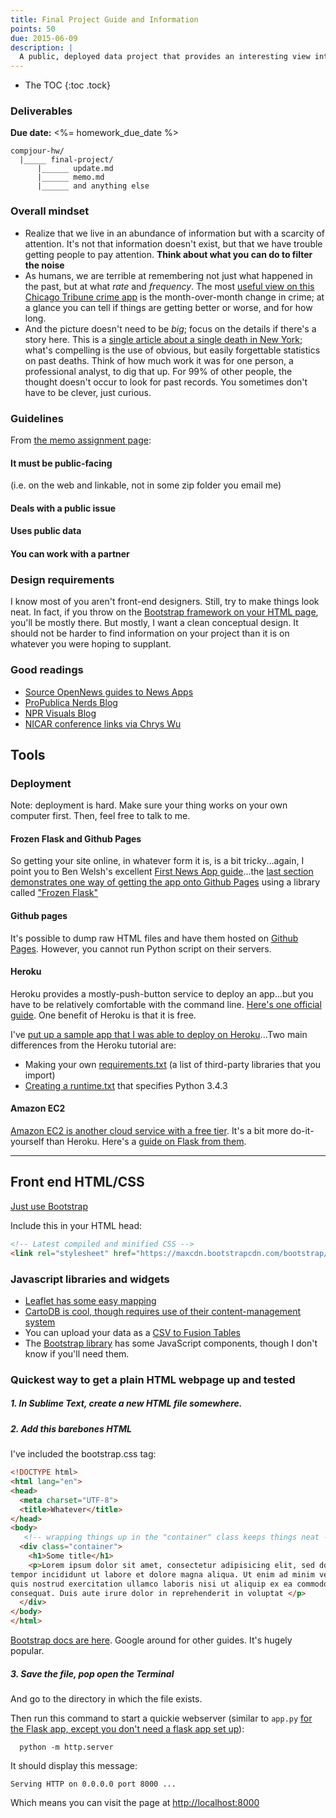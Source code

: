 ```yaml
---
title: Final Project Guide and Information
points: 50
due: 2015-06-09
description: |
  A public, deployed data project that provides an interesting view into public data.
---
```


* The TOC
{:toc .tock}

### Deliverables

__Due date:__ <%= homework_due_date %>


~~~
compjour-hw/
  |_____ final-project/
      |______ update.md
      |______ memo.md
      |______ and anything else
~~~


### Overall mindset

- Realize that we live in an abundance of information but with a scarcity of attention. It's not that information doesn't exist, but that we have trouble getting people to pay attention. __Think about what you can do to filter the noise__
- As humans, we are terrible at remembering not just what happened in the past, but at what _rate_ and _frequency_. The most [useful view on this Chicago Tribune crime app](http://crime.chicagotribune.com/chicago/community/east-garfield-park) is the month-over-month change in crime; at a glance you can tell if things are getting better or worse, and for how long.
- And the picture doesn't need to be _big_; focus on the details if there's a story here. This is a [single article about a single death in New York](http://iquantny.tumblr.com/post/95097770919/fatal-cyclist-accident-this-morning-was-tragically); what's compelling is the use of obvious, but easily forgettable statistics on past deaths. Think of how much work it was for one person, a professional analyst, to dig that up. For 99% of other people, the thought doesn't occur to look for past records. You sometimes don't have to be clever, just curious.

### Guidelines

From [the memo assignment page](/homework/final-project-memo):


#### It must be public-facing

(i.e. on the web and linkable, not in some zip folder you email me)

#### Deals with a public issue

#### Uses public data

#### You can work with a partner


### Design requirements

I know most of you aren't front-end designers. Still, try to make things look neat. In fact, if you throw on the [Bootstrap framework on your HTML page](http://getbootstrap.com/), you'll be mostly there. But mostly, I want a clean conceptual design. It should not be harder to find information on your project than it is on whatever you were hoping to supplant.


### Good readings

- [Source OpenNews guides to News Apps](https://source.opennews.org/en-US/guides/)
- [ProPublica Nerds Blog](http://propublica.org/nerds)
- [NPR Visuals Blog](http://blog.apps.npr.org/)
- [NICAR conference links via Chrys Wu](http://blog.chryswu.com/tag/nicar/)


## Tools

### Deployment

Note: deployment is hard. Make sure your thing works on your own computer first. Then, feel free to talk to me.

#### Frozen Flask and Github Pages

So getting your site online, in whatever form it is, is a bit tricky...again, I point you to Ben Welsh's excellent [First News App guide](http://first-news-app.readthedocs.org/en/latest/)...the [last section demonstrates one way of getting the app onto Github Pages](http://first-news-app.readthedocs.org/en/latest/#act-5-hello-internet) using a library called ["Frozen Flask"](http://pythonhosted.org/Frozen-Flask/)


#### Github pages

It's possible to dump raw HTML files and have them hosted on [Github Pages](https://pages.github.com/). However, you cannot run Python script on their servers.


#### Heroku

Heroku provides a mostly-push-button service to deploy an app...but you have to be relatively comfortable with the command line. [Here's one official guide](https://devcenter.heroku.com/articles/getting-started-with-python-o). One benefit of Heroku is that it is free.

I've [put up a sample app that I was able to deploy on Heroku](https://github.com/dannguyen/flask-firerain)...Two main differences from the Heroku tutorial are:

- Making your own [requirements.txt](https://github.com/dannguyen/flask-firerain/blob/master/requirements.txt) (a list of third-party libraries that you import)
- [Creating a runtime.txt](https://github.com/dannguyen/flask-firerain/blob/master/runtime.txt) that specifies Python 3.4.3

#### Amazon EC2

[Amazon EC2 is another cloud service with a free tier](http://aws.amazon.com/free/). It's a bit more do-it-yourself than Heroku. Here's a [guide on Flask from them](http://docs.aws.amazon.com/elasticbeanstalk/latest/dg/create-deploy-python-flask.html).

-------------


## Front end HTML/CSS 


[Just use Bootstrap](http://getbootstrap.com/getting-started/)


Include this in your HTML head:

~~~html
<!-- Latest compiled and minified CSS -->
<link rel="stylesheet" href="https://maxcdn.bootstrapcdn.com/bootstrap/3.3.4/css/bootstrap.min.css">
~~~

### Javascript libraries and widgets


- [Leaflet has some easy mapping](http://leafletjs.com/examples.html)
- [CartoDB is cool, though requires use of their content-management system](https://cartodb.com/)
- You can upload your data as a [CSV to Fusion Tables](http://www.smalldatajournalism.com/projects/one-offs/mapping-with-fusion-tables/)
- The [Bootstrap library](http://getbootstrap.com/javascript/) has some JavaScript components, though I don't know if you'll need them.


### Quickest way to get a plain HTML webpage up and tested

##### 1. In Sublime Text, create a new HTML file somewhere.

##### 2. Add this barebones HTML

I've included the bootstrap.css tag:

~~~html
<!DOCTYPE html>
<html lang="en">
<head>
  <meta charset="UTF-8">
  <title>Whatever</title>
</head>
<body>
   <!-- wrapping things up in the "container" class keeps things neat -->
  <div class="container">
    <h1>Some title</h1>
    <p>Lorem ipsum dolor sit amet, consectetur adipisicing elit, sed do eiusmod
tempor incididunt ut labore et dolore magna aliqua. Ut enim ad minim veniam,
quis nostrud exercitation ullamco laboris nisi ut aliquip ex ea commodo
consequat. Duis aute irure dolor in reprehenderit in voluptat </p>
  </div>  
</body>
</html>
~~~

[Bootstrap docs are here](http://getbootstrap.com/getting-started/
). Google around for other guides. It's hugely popular.


##### 3. Save the file, pop open the Terminal

And go to the directory in which the file exists.

Then run this command to start a quickie webserver (similar to `app.py` [for the Flask app, except you don't need a flask app set up](http://first-news-app.readthedocs.org/en/latest/)):

      python -m http.server

It should display this message:

~~~
Serving HTTP on 0.0.0.0 port 8000 ...
~~~

Which means you can visit the page at [http://localhost:8000](http://localhost:8000)
